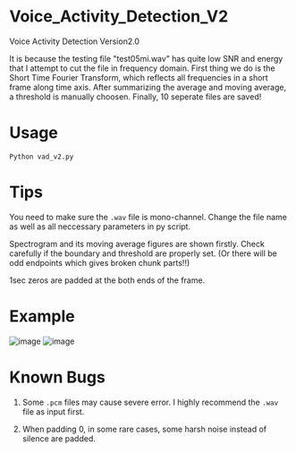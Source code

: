 # Voice_Activity_Detection_V2
Voice Activity Detection Version2.0

It is because the testing file "test05mi.wav" has quite low SNR and energy that I attempt to cut the file in frequency domain. First thing we do is the Short Time Fourier Transform, which reflects all frequencies in a short frame along time axis. After summarizing the average and moving average, a threshold is manually choosen. Finally, 10 seperate files are saved!

# Usage
`Python vad_v2.py`

# Tips
You need to make sure the `.wav` file is mono-channel. Change the file name as well as all neccessary parameters in py script.

Spectrogram and its moving average figures are shown firstly. Check carefully if the boundary and threshold are properly set. (Or there will be odd endpoints which gives broken chunk parts!!)

1sec zeros are padded at the both ends of the frame. 

# Example
![image](https://github.com/guozhonghao1994/Voice_Activity_Detection_V2/blob/master/Figure_1.png)
![image](https://github.com/guozhonghao1994/Voice_Activity_Detection_V2/blob/master/Figure_1-1.png)

# Known Bugs
1. Some `.pcm` files may cause severe error.
I highly recommend the `.wav` file as input first.

2. When padding 0, in some rare cases, some harsh noise instead of silence are padded.

